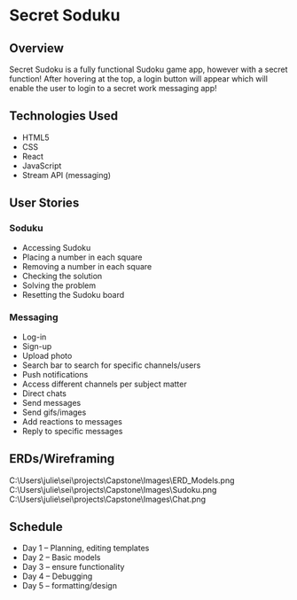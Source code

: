 # Secret Soduku

## Overview


Secret Sudoku is a fully functional Sudoku game app, however with a secret function! After hovering at the top, a login button will appear which will enable the user to login to a secret work messaging app!

## Technologies Used

-   HTML5
- 	CSS
- 	React
- 	JavaScript
- 	Stream API (messaging)

## User Stories

### Soduku

- 	Accessing Sudoku
- 	Placing a number in each square
- 	Removing a number in each square
- 	Checking the solution
- 	Solving the problem
- 	Resetting the Sudoku board

### Messaging

- 	Log-in
- 	Sign-up
- 	Upload photo
- 	Search bar to search for specific channels/users
- 	Push notifications
- 	Access different channels per subject matter
- 	Direct chats
- 	Send messages
- 	Send gifs/images
- 	Add reactions to messages
- 	Reply to specific messages



## ERDs/Wireframing

C:\Users\julie\sei\projects\Capstone\Images\ERD_Models.png
C:\Users\julie\sei\projects\Capstone\Images\Sudoku.png
C:\Users\julie\sei\projects\Capstone\Images\Chat.png


## Schedule

- 	Day 1 – Planning, editing templates
- 	Day 2 – Basic models
- 	Day 3 – ensure functionality
- 	Day 4 – Debugging
- 	Day 5 – formatting/design





